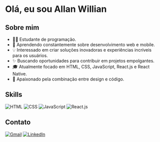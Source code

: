 # Olá, eu sou Allan Willian

## Sobre mim

- 👨‍💻 Estudante de programação.
- 🌱 Aprendendo constantemente sobre desenvolvimento web e mobile.
- 💡 Interessado em criar soluções inovadoras e experiências incríveis para os usuários.
- ✨ Buscando oportunidades para contribuir em projetos empolgantes.
- 🎓 Atualmente focado em HTML, CSS, JavaScript, React.js e React Native.
- 🎨 Apaixonado pela combinação entre design e código.

## Skills


![HTML](https://img.icons8.com/color/48/000000/html-5--v1.png) 
![CSS](https://img.icons8.com/color/48/000000/css3.png) 
![JavaScript](https://img.icons8.com/color/48/000000/javascript.png) 
![React.js](https://img.icons8.com/color/48/000000/react-native.png) 

  

## Contato

[![Gmail](https://img.shields.io/badge/Gmail-white?style=flat&logo=gmail)](mailto:allanti304@gmail.com)
[![LinkedIn](https://img.shields.io/badge/LinkedIn-blue?style=flat&logo=linkedin)](https://www.linkedin.com/in/allan-willian-526a1a203/)
